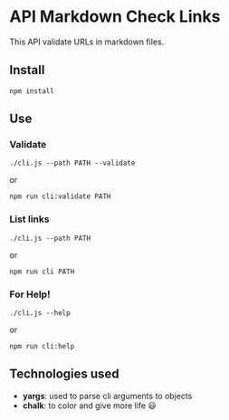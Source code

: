 # API Markdown Check Links
This API validate URLs in markdown files. 

## Install
```
npm install
```

## Use

### Validate
```
./cli.js --path PATH --validate 
```
or
```
npm run cli:validate PATH
```

### List links
```
./cli.js --path PATH
```
or
```
npm run cli PATH
```

### For Help!
```
./cli.js --help
```
or
```
npm run cli:help
```

## Technologies used
- **yargs**:  used to parse cli arguments to objects
- **chalk**:  to color and give more life :smiley:
